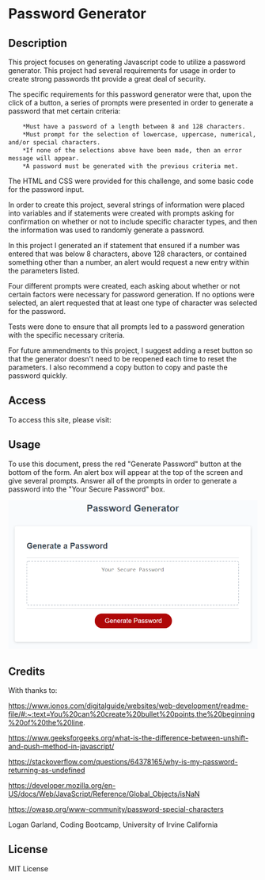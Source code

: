 # Password Generator

## Description

This project focuses on generating Javascript code to utilize a password generator. This project had several requirements for usage in order to create strong passwords tht provide a great deal of security.

The specific requirements for this password generator were that, upon the click of a button, a series of prompts were presented in order to generate a password that met certain criteria:

        *Must have a password of a length between 8 and 128 characters.
        *Must prompt for the selection of lowercase, uppercase, numerical, and/or special characters.
        *If none of the selections above have been made, then an error message will appear.
        *A password must be generated with the previous criteria met.

The HTML and CSS were provided for this challenge, and some basic code for the password input.

In order to create this project, several strings of information were placed into variables and  if statements were created with prompts asking for confirmation on whether or not to include specific character types, and then the information was used to randomly generate a password.

In this project I generated an if statement that ensured if a number was entered that was below 8 characters, above 128 characters, or contained something other than a number, an alert would request a new entry within the parameters listed.

Four different prompts were created, each asking about whether or not certain factors were necessary for password generation. If no options were selected, an alert requested that at least one type of character was selected for the password.

Tests were done to ensure that all prompts led to a password generation with the specific necessary criteria.

For future ammendments to this project, I suggest adding a reset button so that the generator doesn't need to be reopened each time to reset the parameters. I also recommend a copy button to copy and paste the password quickly.

## Access

To access this site, please visit: 

## Usage

To use this document, press the red "Generate Password" button at the bottom of the form. An alert box will appear at the top of the screen and give several prompts. Answer all of the prompts in order to generate a password into the "Your Secure Password" box.

![Alt text](assets/images/03-javascript-homework-demo.png)

## Credits
With thanks to:

https://www.ionos.com/digitalguide/websites/web-development/readme-file/#:~:text=You%20can%20create%20bullet%20points,the%20beginning%20of%20the%20line.

https://www.geeksforgeeks.org/what-is-the-difference-between-unshift-and-push-method-in-javascript/

https://stackoverflow.com/questions/64378165/why-is-my-password-returning-as-undefined

https://developer.mozilla.org/en-US/docs/Web/JavaScript/Reference/Global_Objects/isNaN

https://owasp.org/www-community/password-special-characters

Logan Garland, Coding Bootcamp, University of Irvine California

## License
MIT License